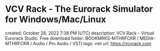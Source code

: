 # VCV Rack - The Eurorack Simulator for Windows/Mac/Linux

created: October 28, 2022 7:38 PM (UTC)
description: VCV Rack - Virtual Eurorack Studio. Free download
folder: BOOKMRKS-MTHRFCKR / MEDIA-MTHRFCKR / Audio / Pro Audio / VSTI
tags: vsti
url: https://vcvrack.com